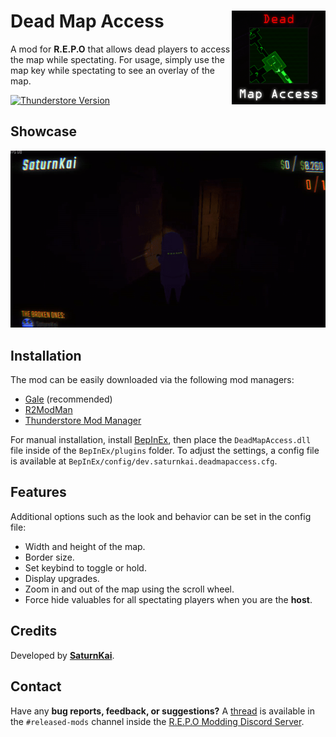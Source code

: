 # Dead Map Access <img align="right" width="150" height="150" src="https://github.com/SaturnKai/DeadMapAccess/blob/main/icon.png?raw=true" />

A mod for **R.E.P.O** that allows dead players to access the map while spectating. For usage, simply use the map key while spectating to see an overlay of the map.

[![Thunderstore Version](https://img.shields.io/thunderstore/v/SaturnKai/Dead_Map_Access)](https://thunderstore.io/c/repo/p/SaturnKai/Dead_Map_Access/)

## Showcase

<img width="720" src="https://github.com/SaturnKai/DeadMapAccess/blob/main/images/usage.gif?raw=true" />

## Installation

The mod can be easily downloaded via the following mod managers:

-   [Gale](https://kesomannen.com/gale) (recommended)
-   [R2ModMan](https://r2modman.com/)
-   [Thunderstore Mod Manager](https://www.overwolf.com/app/thunderstore-thunderstore_mod_manager)

For manual installation, install [BepInEx](https://docs.bepinex.dev/), then place the `DeadMapAccess.dll` file inside of the `BepInEx/plugins` folder. To adjust the settings, a config file is available at `BepInEx/config/dev.saturnkai.deadmapaccess.cfg`.

## Features

Additional options such as the look and behavior can be set in the config file:

-   Width and height of the map.
-   Border size.
-   Set keybind to toggle or hold.
-   Display upgrades.
-   Zoom in and out of the map using the scroll wheel.
-   Force hide valuables for all spectating players when you are the **host**.

## Credits

Developed by **[SaturnKai](https://saturnkai.dev/)**.

## Contact

Have any **bug reports, feedback, or suggestions?** A [thread](https://discord.com/channels/1344557689979670578/1357003107673833532) is available in the `#released-mods` channel inside the [R.E.P.O Modding Discord Server](https://discord.gg/vPJtKhYAFe).
